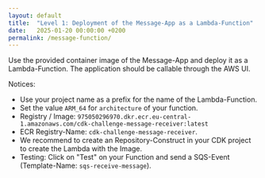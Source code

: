 ```yaml
---
layout: default
title:  "Level 1: Deployment of the Message-App as a Lambda-Function"
date:   2025-01-20 00:00:00 +0200
permalink: /message-function/
---
```


Use the provided container image of the Message-App and deploy it as a Lambda-Function.
The application should be callable through the AWS UI.

Notices:
- Use your project name as a prefix for the name of the Lambda-Function.
- Set the value `ARM_64` for `architecture` of your function.
- Registry / Image: `975050296970.dkr.ecr.eu-central-1.amazonaws.com/cdk-challenge-message-receiver:latest`
- ECR Registry-Name: `cdk-challenge-message-receiver`.
- We recommend to create an Repository-Construct in your CDK project to create the Lambda with the Image.
- Testing: Click on "Test" on your Function and send a SQS-Event (Template-Name: `sqs-receive-message`).